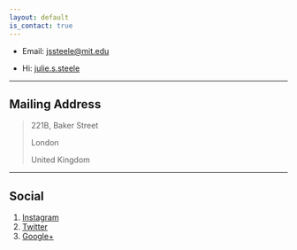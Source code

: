 ```yaml
---
layout: default
is_contact: true
---
```


* Email: [jssteele@mit.edu](mailto:jssteele@mit.edu)

* Hi: [julie.s.steele]()

---

## Mailing Address

> 221B, Baker Street
>
> London
>
> United Kingdom

---

## Social

1. [Instagram](https://www.instagram.com/julie.s.steele/?hl=en)
2. [Twitter](#)
3. [Google+](#)

